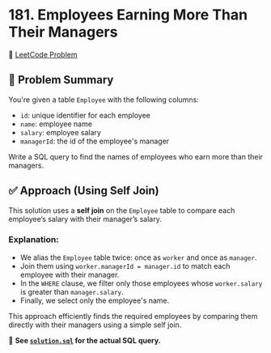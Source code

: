 # 181. Employees Earning More Than Their Managers

🔗 [LeetCode Problem](https://leetcode.com/problems/employees-earning-more-than-their-managers/)

## 🧠 Problem Summary

You're given a table `Employee` with the following columns:

- `id`: unique identifier for each employee
- `name`: employee name
- `salary`: employee salary
- `managerId`: the id of the employee's manager

Write a SQL query to find the names of employees who earn more than their managers.

## ✅ Approach (Using Self Join)

This solution uses a **self join** on the `Employee` table to compare each employee’s salary with their manager’s salary.

### Explanation:

- We alias the `Employee` table twice: once as `worker` and once as `manager`.
- Join them using `worker.managerId = manager.id` to match each employee with their manager.
- In the `WHERE` clause, we filter only those employees whose `worker.salary` is greater than `manager.salary`.
- Finally, we select only the employee's name.

This approach efficiently finds the required employees by comparing them directly with their managers using a simple self join.

📄 **See [`solution.sql`](./solution.sql) for the actual SQL query.**
